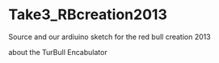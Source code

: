 Take3_RBcreation2013
====================

Source and our ardiuino sketch for the red bull creation 2013

about the TurBull Encabulator 
